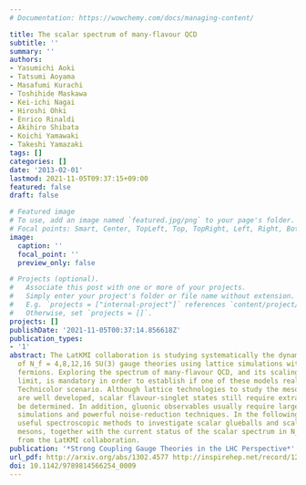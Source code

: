 ```yaml
---
# Documentation: https://wowchemy.com/docs/managing-content/

title: The scalar spectrum of many-flavour QCD
subtitle: ''
summary: ''
authors:
- Yasumichi Aoki
- Tatsumi Aoyama
- Masafumi Kurachi
- Toshihide Maskawa
- Kei-ichi Nagai
- Hiroshi Ohki
- Enrico Rinaldi
- Akihiro Shibata
- Koichi Yamawaki
- Takeshi Yamazaki
tags: []
categories: []
date: '2013-02-01'
lastmod: 2021-11-05T09:37:15+09:00
featured: false
draft: false

# Featured image
# To use, add an image named `featured.jpg/png` to your page's folder.
# Focal points: Smart, Center, TopLeft, Top, TopRight, Left, Right, BottomLeft, Bottom, BottomRight.
image:
  caption: ''
  focal_point: ''
  preview_only: false

# Projects (optional).
#   Associate this post with one or more of your projects.
#   Simply enter your project's folder or file name without extension.
#   E.g. `projects = ["internal-project"]` references `content/project/deep-learning/index.md`.
#   Otherwise, set `projects = []`.
projects: []
publishDate: '2021-11-05T00:37:14.856618Z'
publication_types:
- '1'
abstract: The LatKMI collaboration is studying systematically the dynamical properties
  of N_f = 4,8,12,16 SU(3) gauge theories using lattice simulations with (HISQ) staggered
  fermions. Exploring the spectrum of many-flavour QCD, and its scaling near the chiral
  limit, is mandatory in order to establish if one of these models realises the Walking
  Technicolor scenario. Although lattice technologies to study the mesonic spectrum
  are well developed, scalar flavour-singlet states still require extra effort to
  be determined. In addition, gluonic observables usually require large-statistic
  simulations and powerful noise-reduction techniques. In the following, we present
  useful spectroscopic methods to investigate scalar glueballs and scalar flavour-singlet
  mesons, together with the current status of the scalar spectrum in N_f = 12 QCD
  from the LatKMI collaboration.
publication: '*Strong Coupling Gauge Theories in the LHC Perspective*'
url_pdf: http://arxiv.org/abs/1302.4577 http://inspirehep.net/record/1220247 http://www.worldscientific.com/doi/abs/10.1142/9789814566254_0009
doi: 10.1142/9789814566254_0009
---
```

